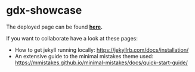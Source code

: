 # gdx-showcase

The deployed page can be found **[here](https://crykn.github.io/gdx-showcase/).**

If you want to collaborate have a look at these pages:
- How to get jekyll running locally: https://jekyllrb.com/docs/installation/
- An extensive guide to the minimal mistakes theme used: https://mmistakes.github.io/minimal-mistakes/docs/quick-start-guide/
